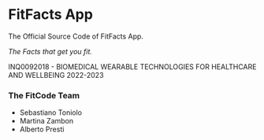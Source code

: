 # FitFacts App

The Official Source Code of FitFacts App. 

*The Facts that get you fit.*



INQ0092018 - BIOMEDICAL WEARABLE TECHNOLOGIES FOR HEALTHCARE AND WELLBEING 2022-2023

### The FitCode Team
- Sebastiano Toniolo
- Martina Zambon
- Alberto Presti

